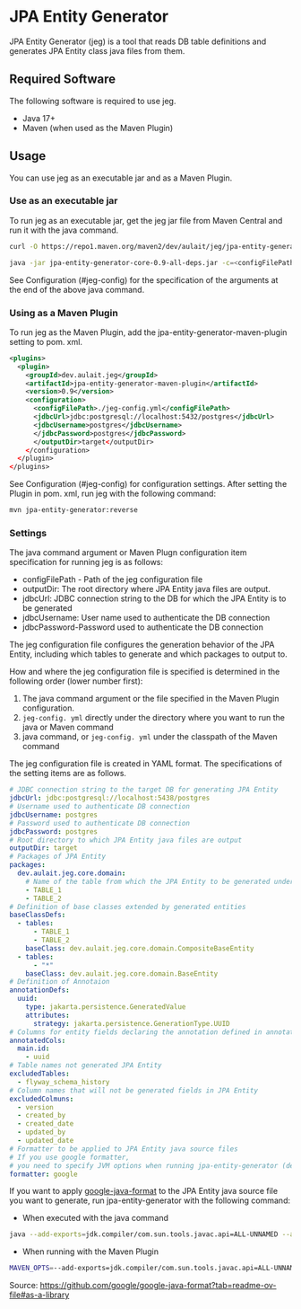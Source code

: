 # JPA Entity Generator

JPA Entity Generator (jeg) is a tool that reads DB table definitions and generates JPA Entity class java files from them.

## Required Software

The following software is required to use jeg.

- Java 17+
- Maven (when used as the Maven Plugin)

## Usage

You can use jeg as an executable jar and as a Maven Plugin.

### Use as an executable jar

To run jeg as an executable jar, get the jeg jar file from Maven Central and run it with the java command.

```sh
curl -O https://repo1.maven.org/maven2/dev/aulait/jeg/jpa-entity-generator-core/0.9/jpa-entity-generator-core-0.9-all-deps.jar

java -jar jpa-entity-generator-core-0.9-all-deps.jar -c=<configFilePath> -o=<outputDir> --jdbc-url=<jdbcUrl> --jdbc-username=<jdbcUsername> --jdbc-password=<jdbcPassword>
```

See Configuration (#jeg-config) for the specification of the arguments at the end of the above java command.

### Using as a Maven Plugin

To run jeg as the Maven Plugin, add the jpa-entity-generator-maven-plugin setting to pom. xml.

```xml
<plugins>
  <plugin>
    <groupId>dev.aulait.jeg</groupId>
    <artifactId>jpa-entity-generator-maven-plugin</artifactId>
    <version>0.9</version>
    <configuration>
      <configFilePath>./jeg-config.yml</configFilePath>
      <jdbcUrl>jdbc:postgresql://localhost:5432/postgres</jdbcUrl>
      <jdbcUsername>postgres</jdbcUsername>
      </jdbcPassword>postgres</jdbcPassword>
      </outputDir>target</outputDir>
    </configuration>
  </plugin>
</plugins>
```

See Configuration (#jeg-config) for configuration settings.
After setting the Plugin in pom. xml, run jeg with the following command:

```sh
mvn jpa-entity-generator:reverse
```


### Settings
<a name="jeg-config"></a>

The java command argument or Maven Plugn configuration item specification for running jeg is as follows:

- configFilePath - Path of the jeg configuration file
- outputDir: The root directory where JPA Entity java files are output.
- jdbcUrl: JDBC connection string to the DB for which the JPA Entity is to be generated
- jdbcUsername: User name used to authenticate the DB connection
- jdbcPassword-Password used to authenticate the DB connection

The jeg configuration file configures the generation behavior of the JPA Entity, including which tables to generate and which packages to output to.

How and where the jeg configuration file is specified is determined in the following order (lower number first):

1.  The java command argument or the file specified in the Maven Plugin configuration.
2.  ` jeg-config. yml ` directly under the directory where you want to run the java or Maven command
3.  java command, or ` jeg-config. yml ` under the classpath of the Maven command

The jeg configuration file is created in YAML format.
The specifications of the setting items are as follows.

```yml
# JDBC connection string to the target DB for generating JPA Entity
jdbcUrl: jdbc:postgresql://localhost:5438/postgres
# Username used to authenticate DB connection
jdbcUsername: postgres
# Password used to authenticate DB connection
jdbcPassword: postgres
# Root directory to which JPA Entity java files are output
outputDir: target
# Packages of JPA Entity
packages:
  dev.aulait.jeg.core.domain:
    # Name of the table from which the JPA Entity to be generated under the package
    - TABLE_1
    - TABLE_2
# Definition of base classes extended by generated entities
baseClassDefs:
  - tables:
      - TABLE_1
      - TABLE_2
    baseClass: dev.aulait.jeg.core.domain.CompositeBaseEntity
  - tables:
      - "*"
    baseClass: dev.aulait.jeg.core.domain.BaseEntity
# Definition of Annotaion
annotationDefs:
  uuid:
    type: jakarta.persistence.GeneratedValue
    attributes:
      strategy: jakarta.persistence.GenerationType.UUID
# Columns for entity fields declaring the annotation defined in annotationDefs
annotatedCols:
  main.id:
    - uuid
# Table names not generated JPA Entity
excludedTables:
  - flyway_schema_history
# Column names that will not be generated fields in JPA Entity
excludedColmuns:
  - version
  - created_by
  - created_date
  - updated_by
  - updated_date
# Formatter to be applied to JPA Entity java source files
# If you use google formatter,
# you need to specify JVM options when running jpa-entity-generator (described below)
formatter: google
```

If you want to apply [google-java-format](https://github.com/google/google-java-format) to the JPA Entity java source file you want to generate, run jpa-entity-generator with the following command:

- When executed with the java command

```sh
java --add-exports=jdk.compiler/com.sun.tools.javac.api=ALL-UNNAMED --add-exports=jdk.compiler/com.sun.tools.javac.code=ALL-UNNAMED --add-exports=jdk.compiler/com.sun.tools.javac.file=ALL-UNNAMED --add-exports=jdk.compiler/com.sun.tools.javac.parser=ALL-UNNAMED --add-exports=jdk.compiler/com.sun.tools.javac.tree=ALL-UNNAMED --add-exports=jdk.compiler/com.sun.tools.javac.util=ALL-UNNAMED -jar jpa-entity-generator-core-0.9-all-deps.jar 
```

- When running with the Maven Plugin

```sh
MAVEN_OPTS=--add-exports=jdk.compiler/com.sun.tools.javac.api=ALL-UNNAMED --add-exports=jdk.compiler/com.sun.tools.javac.code=ALL-UNNAMED --add-exports=jdk.compiler/com.sun.tools.javac.file=ALL-UNNAMED --add-exports=jdk.compiler/com.sun.tools.javac.parser=ALL-UNNAMED --add-exports=jdk.compiler/com.sun.tools.javac.tree=ALL-UNNAMED --add-exports=jdk.compiler/com.sun.tools.javac.util=ALL-UNNAMED
```


Source: https://github.com/google/google-java-format?tab=readme-ov-file#as-a-library